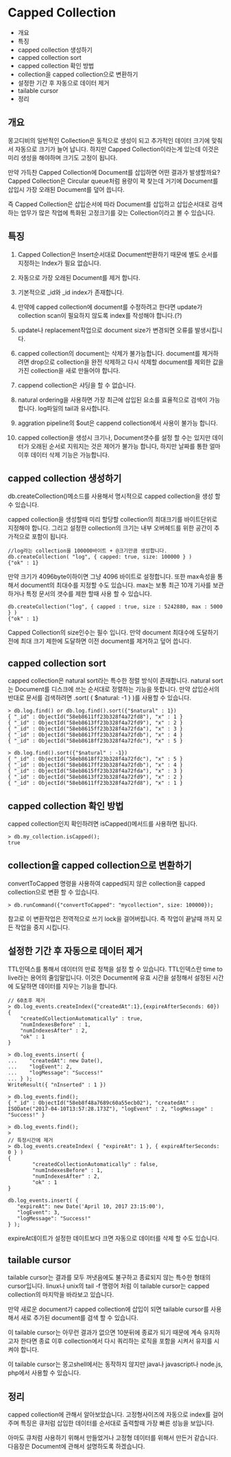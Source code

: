 # Capped Collection

* 개요
* 특징
* capped collection 생성하기
* capped collection sort
* capped collection 확인 방법
* collection을 capped collection으로 변환하기
* 설정한 기간 후 자동으로 데이터 제거
* tailable cursor
* 정리

## 개요
몽고디비의 일반적인 Collection은 동적으로 생성이 되고 추가적인 데이터 크기에 맞춰서 자동으로 크기가 늘어 납니다. 하지만 Capped Collection이라는게 있는데 이것은 미리 생성을 해야하며 크기도 고정이 됩니다.

만약 가득찬 Capped Collection에 Document를 삽입하면 어떤 결과가 발생할까요? Capped Collection은 Circular queue처럼 용량이 꽉 찾는데 거기에 Document를 삽입시 가장 오래된 Document를 덮어 씁니다.

즉 Capped Collection은 삽입순서에 따라 Document를 삽입하고 삽입순서대로 검색하는 업무가 많은 작업에 특화된 고정크기를 갖는 Collection이라고 볼 수 있습니다.
        
## 특징

1. Capped Collection은 Insert순서대로 Document반환하기 때문에 별도 순서를 지정하는 Index가 필요 없습니다.        

2. 자동으로 가장 오래된 Document를 제거 합니다.

3. 기본적으로 _id와 _id index가 존재합니다.

4. 만약에 capped collection에 document를 수정하려고 한다면 update가 collection scan이 필요하지 않도록 index를 작성해야 합니다.(?)

5. update나 replacement작업으로 document size가 변경되면 오류를 발생시킵니다.

6. capped collection의 document는 삭제가 불가능합니다. document를 제거하려면 drop으로 collection을 완전 삭제하고 다시 삭제할 document를 제외한 값을 가진 collection을 새로 만들어야 합니다.

7. cappend collection은 샤딩을 할 수 없습니다.

8. natural ordering을 사용하면 가장 최근에 삽입된 요소를 효율적으로 검색이 가능합니다. log파일의 tail과 유사합니다.

9. aggration pipeline의 $out은 cappend collection에서 사용이 불가능 합니다.

10. capped collection을 생성시 크기나, Document갯수를 설정 할 수는 있지만 데이터가 오래된 순서로 지워지는 것은 제어가 불가능 합니다, 하지만 날짜를 통한 얼마 이후 데이터 삭제 기능은 가능합니다.

## capped collection 생성하기
db.createCollection()메소드를 사용해서 명시적으로 capped collection을 생성 할 수 있습니다.

capped collection을 생성할때 미리 할당할 collection의 최대크기를 바이트단위로 지정해야 합니다. 그리고 설정한 collection의 크기는 내부 오버헤드를 위한 공간이 추가적으로 포함이 됩니다.

    //log라는 collection을 100000바이트 + @크기만큼 생성합니다.
    db.createCollection( "log", { capped: true, size: 100000 } )
    {"ok" : 1}
    
만약 크기가 4096byte이하이면 그냥 4096 바이트로 설정합니다. 또한 max속성을 통해서 document의 최대수를 지정할 수도 있습니다. max는 보통 최근 10개 기사를 보관하거나 특정 문서의 갯수를 제한 할때 사용 할 수 있습니다.

    db.createCollection("log", { capped : true, size : 5242880, max : 5000 } )
    {"ok" : 1}
    
Capped Collection의 size인수는 필수 입니다. 만약 document 최대수에 도달하기전에 최대 크기 제한에 도달하면 이전 document를 제거하고 덮어 씁니다.    

## capped collection sort
capped collection은 natural sort라는 특수한 정렬 방식이 존재합니다. natural sort는 Document를 디스크에 쓰는 순서대로 정렬하는 기능을 뜻합니다. 만약 삽입순서의 반대로 문서를 검색하려면 .sort( { $natural: -1 } )를 사용할 수 있습니다.

    > db.log.find() or db.log.find().sort({"$natural" : 1})
    { "_id" : ObjectId("58eb8611ff23b328f4a72fd8"), "x" : 1 }
    { "_id" : ObjectId("58eb8613ff23b328f4a72fd9"), "x" : 2 }
    { "_id" : ObjectId("58eb8615ff23b328f4a72fda"), "x" : 3 }
    { "_id" : ObjectId("58eb8617ff23b328f4a72fdb"), "x" : 4 }
    { "_id" : ObjectId("58eb8618ff23b328f4a72fdc"), "x" : 5 }
    
    > db.log.find().sort({"$natural" : -1})
    { "_id" : ObjectId("58eb8618ff23b328f4a72fdc"), "x" : 5 }
    { "_id" : ObjectId("58eb8617ff23b328f4a72fdb"), "x" : 4 }
    { "_id" : ObjectId("58eb8615ff23b328f4a72fda"), "x" : 3 }
    { "_id" : ObjectId("58eb8613ff23b328f4a72fd9"), "x" : 2 }
    { "_id" : ObjectId("58eb8611ff23b328f4a72fd8"), "x" : 1 }
    
## capped collection 확인 방법
capped collection인지 확인하려면 isCapped()메서드를 사용하면 됩니다.   
    
    > db.my_collection.isCapped();
    true    
    
## collection을 capped collection으로 변환하기
convertToCapped 명령을 사용하여 capped되지 않은 collection을 capped collection으로 변환 할 수 있습니다.
    
    > db.runCommand({"convertToCapped": "mycollection", size: 100000});
            
참고로 이 변환작업은 전역적으로 쓰기 lock을 걸어버립니다. 즉 작업이 끝날때 까지 모든 작업을 중지 시킵니다.
        
## 설정한 기간 후 자동으로 데이터 제거
TTL인덱스를 통해서 데이터의 만료 정책을 설정 할 수 있습니다. TTL인덱스란 time to live라는 용어의 줄임말입니다. 이것은 Document에 유효 시간을 설정해서 설정된 시간에 도달하면 데이터를 지우는 기능을 합니다.
 
    // 60초후 제거
    > db.log_events.createIndex({"createdAt":1},{expireAfterSeconds: 60})
    {
        "createdCollectionAutomatically" : true,
        "numIndexesBefore" : 1,
        "numIndexesAfter" : 2,
        "ok" : 1
    }
    
    > db.log_events.insert( {
    ...    "createdAt": new Date(),
    ...    "logEvent": 2,
    ...    "logMessage": "Success!"
    ... } );
    WriteResult({ "nInserted" : 1 })
    
    > db.log_events.find();
    { "_id" : ObjectId("58eb8f48a7689c60a55ecb02"), "createdAt" : ISODate("2017-04-10T13:57:28.173Z"), "logEvent" : 2, "logMessage" : "Success!" }
    
    > db.log_events.find();
    >
    // 특정시간에 제거
    > db.log_events.createIndex( { "expireAt": 1 }, { expireAfterSeconds: 0 } )
    {
            "createdCollectionAutomatically" : false,
            "numIndexesBefore" : 1,
            "numIndexesAfter" : 2,
            "ok" : 1
    }
    
    db.log_events.insert( {
       "expireAt": new Date('April 10, 2017 23:15:00'),
       "logEvent": 3,
       "logMessage": "Success!"
    } );
    
expireAt데이트가 설정한 데이트보다 크면 자동으로 데이터를 삭제 할 수도 있습니다.    
    

## tailable cursor
tailable cursor는 결과를 모두 꺼냇음에도 불구하고 종료되지 않는 특수한 형태의 cursor입니다. linux나 unix의 tail -f 명령어 처럼 이 tailable cursor는 capped collection의 마지막을 바라보고 있습니다.

만약 새로운 document가 capped collection에 삽입이 되면 tailable cursor를 사용해서 새로 추가된 document를 검색 할 수 있습니다.

이 tailable cursor는 아무런 결과가 없으면 10분뒤에 종료가 되기 때문에 계속 유지하고자 한다면 종료 이후 collection에서 다시 쿼리하는 로직을 포함을 시켜서 유지를 시켜야 합니다.
    
이 tailable cursor는 몽고shell에서는 동작하지 않지만 java나 javascript나 node.js, php에서 사용할 수 있습니다.
        
## 정리
capped collection에 관해서 알아보았습니다. 고정형사이즈에 자동으로 index를 걸어주며 특징은 큐처럼 삽입한 데이터를 순서대로 출력할때 가장 빠른 성능을 보입니다.

아마도 큐처럼 사용하기 위해서 만들었거나 고정형 데이터를 위해서 만든거 같습니다. 다음장은 Document에 관해서 설명하도록 하겠습니다.